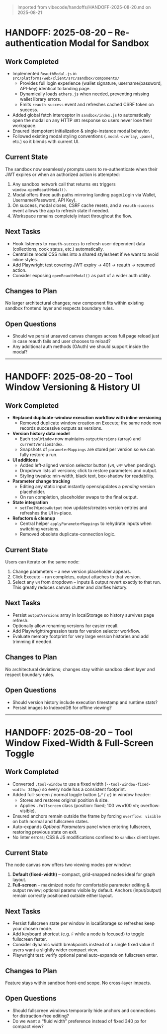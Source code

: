 > Imported from vibecode/handoffs/HANDOFF-2025-08-20.md on 2025-08-21

# HANDOFF: 2025-08-20 – Re-authentication Modal for Sandbox

## Work Completed
- Implemented `ReauthModal.js` in `src/platforms/web/client/src/sandbox/components/`
  - Provides full login experience (wallet signature, username/password, API-key) identical to landing page.
  - Dynamically loads `ethers.js` when needed, preventing missing wallet library errors.
  - Emits `reauth-success` event and refreshes cached CSRF token on success.
- Added global fetch interceptor in `sandbox/index.js` to automatically open the modal on any HTTP `401` response so users never lose their workspace.
- Ensured idempotent initialization & single-instance modal behavior.
- Followed existing modal styling conventions (`.modal-overlay`, `.panel`, etc.) so it blends with current UI.

## Current State
The sandbox now seamlessly prompts users to re-authenticate when their JWT expires or when an authorized action is attempted:
1. Any sandbox network call that returns `401` triggers `window.openReauthModal()`.
2. Modal offers three auth paths mirroring landing page(Login via Wallet, Username/Password, API Key).
3. On success, modal closes, CSRF cache resets, and a `reauth-success` event allows the app to refresh state if needed.
4. Workspace remains completely intact throughout the flow.

## Next Tasks
- Hook listeners to `reauth-success` to refresh user-dependent data (collections, cook status, etc.) automatically.
- Centralize modal CSS rules into a shared stylesheet if we want to avoid inline styles.
- Add Playwright test covering JWT expiry → 401 → reauth → resumed action.
- Consider exposing `openReauthModal()` as part of a wider auth utility.

## Changes to Plan
No larger architectural changes; new component fits within existing sandbox frontend layer and respects boundary rules.

## Open Questions
- Should we persist unsaved canvas changes across full page reload just in case reauth fails and user chooses to reload?
- Any additional auth methods (OAuth) we should support inside the modal?

---

# HANDOFF: 2025-08-20 – Tool Window Versioning & History UI

## Work Completed
- **Replaced duplicate-window execution workflow with inline versioning**
  - Removed duplicate window creation on Execute; the same node now records successive outputs as versions.
- **Version history data model**
  - Each `toolWindow` now maintains `outputVersions` (array) and `currentVersionIndex`.
  - Snapshots of `parameterMappings` are stored per version so we can fully restore a run.
- **UI additions**
  - Added left-aligned version selector button (`vN`, `vN*` when pending).
  - Dropdown lists all versions; click to restore parameters and output.
  - Styling tweaks: min-width, black text, box-shadow for readability.
- **Parameter change tracking**
  - Editing any static input instantly opens/updates a *pending* version placeholder.
  - On run completion, placeholder swaps to the final output.
- **State integration**
  - `setToolWindowOutput` now updates/creates version entries and refreshes the UI in-place.
- **Refactors & cleanup**
  - Central helper `applyParameterMappings` to rehydrate inputs when switching versions.
  - Removed obsolete duplicate-connection logic.

## Current State
Users can iterate on the same node:
1. Change parameters – a new version placeholder appears.
2. Click Execute – run completes, output attaches to that version.
3. Select any `vN` from dropdown – inputs & output revert exactly to that run.
This greatly reduces canvas clutter and clarifies history.

## Next Tasks
- Persist `outputVersions` array in localStorage so history survives page refresh.
- Optionally allow renaming versions for easier recall.
- Add Playwright/regression tests for version selector workflow.
- Evaluate memory footprint for very large version histories and add trimming if needed.

## Changes to Plan
No architectural deviations; changes stay within sandbox client layer and respect boundary rules.

## Open Questions
- Should version history include execution timestamp and runtime stats?
- Persist images to IndexedDB for offline viewing?

---

# HANDOFF: 2025-08-20 – Tool Window Fixed-Width & Full-Screen Toggle

## Work Completed
- Converted `.tool-window` to use a fixed width (`--tool-window-fixed-width: 340px`) so every node has a consistent footprint.
- Added full-screen / normal toggle button (⤢ / ↙) in window header:
  - Stores and restores original position & size.
  - Applies `.fullscreen` class (position: fixed; 100 vw×100 vh; overflow: visible).
- Ensured anchors remain outside the frame by forcing `overflow: visible` on both normal and fullscreen states.
- Auto-expands *Optional Parameters* panel when entering fullscreen, restoring previous state on exit.
- No linter errors; CSS & JS modifications confined to `sandbox` client layer.

## Current State
The node canvas now offers two viewing modes per window:
1. **Default (fixed-width)** – compact, grid-snapped nodes ideal for graph layout.
2. **Full-screen** – maximized node for comfortable parameter editing & output review; optional params visible by default.
Anchors (input/output) remain correctly positioned outside either layout.

## Next Tasks
- Persist fullscreen state per window in localStorage so refreshes keep your chosen mode.
- Add keyboard shortcut (e.g. `F` while a node is focused) to toggle fullscreen faster.
- Consider dynamic width breakpoints instead of a single fixed value if users want a slightly wider compact view.
- Playwright test: verify optional panel auto-expands on fullscreen enter.

## Changes to Plan
Feature stays within sandbox front-end scope. No cross-layer impacts.

## Open Questions
- Should fullscreen windows temporarily hide anchors and connections for distraction-free editing?
- Do we want a “fluid width” preference instead of fixed 340 px for compact view?
